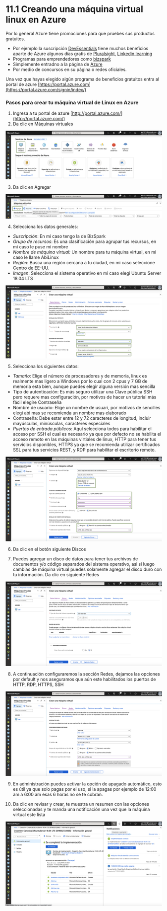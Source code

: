 # 11.1 Creando una máquina virtual linux en Azure

Por lo general Azure tiene promociones para que pruebes sus productos gratuitos. 

* Por ejemplo la suscripción [DevEssentials](https://visualstudio.microsoft.com/es/dev-essentials/) tiene muchos beneficios aparte de Azure algunos días gratis de [Pluralsight](https://www.pluralsight.com), [Linkedin learning](https://www.linkedin.com/learning/me)
* Programas para emprendedores como [bizspark](https://startups.microsoft.com/es-es/) 
* Simplemente entradno a la página de [Azure](https://azure.microsoft.com/es-es/)
* Por medio de concursos en su página o redes oficiales.

Una vez que hayas elegido algún programa de beneficios gratuitos entra al portal de azure [https://portal.azure.com](https://portal.azure.com/signin/index/)

### Pasos para crear tu máquina virtual de Linux en Azure

1. Ingresa a tu portal de azure [http://portal.azure.com/](http://portal.azure.com/)
2. Da clic en Máquinas virtuales

![](../.gitbook/assets/image%20%2890%29.png)

3. Da clic en Agregar

![](../.gitbook/assets/image%20%2829%29.png)

4. Selecciona los datos generales:

* _Suscripción_: En mi caso tengo la de BizSpark
* _Grupo de recursos_: Es una clasificación para agrupar tus recursos, en mi caso le puse mi nombre
* _Nombre de máquina virtual:_ Un nombre para tu máquina virtual, en mi caso le llame AbiLinux
* _Región_: Busca una región cercana a tu ciudad, en mi caso seleccione Centro de EE-UU.
* _Imagen_: Selecciona el sistema operativo en mi caso elegi Ubuntu Server 18.04 LTS

![](../.gitbook/assets/image%20%2893%29.png)

5. Selecciona los siguientes datos:

* _Tamaño_: Elige el número de procesadores y de memoria, linux es realmente mas ligero a Windows por lo cual con 2 cpus y 7 GB de memoria esta bien, aunque puedes elegir alguna versión mas sencilla 
* Tipo de autenticación: Es más seguro utilizar una Clave pública SSH pero requere mas configuración, por motivos de hacer un tutorial más fácil elegire Contraseña
* Nombre de usuario: Elige un nombre de usuari, por motivos de sencilles elegi abi mas se recomienda un nombre mas elaborado
* Contraseña: Debe estar entre 12 y 72 caracteres de longitud, incluir mayúsculas, minúsculas, caracteres especiales
* _Puertos de entrada públicos_: Aquí selecciona todos para habilitar el acceso por SSH el cual es necesario ya que por defecto no se habilita el acceso remoto en las máquinas virtiales de linux, HTTP para tener tus servicios disponibles, HTTPS ya que se recomienda utilizar certificados SSL para tus servicios REST, y RDP para habilitar el escritorio remoto.

![](../.gitbook/assets/image%20%2858%29.png)

6. Da clic en el botón siguiente Discos

7. Puedes agregar un disco de datos para tener tus archivos de documentos y/o código separados del sistema operativo, asi si luego cambias de máquina virtual puedes solamente agregar el disco duro con tu información. Da clic en siguiente Redes

![](../.gitbook/assets/image%20%2862%29.png)

8. A continuación configuraremos la sección Redes, dejamos las opciones por default y nos aseguramos que aún este habilitados los puertos de HTTP, RDP, HTTPS, SSH

![](../.gitbook/assets/image%20%281%29.png)

9. En administración puedes activar la opción de apagado automático, esto es útil ya que solo pagas por el uso, si la apagas por ejemplo de 12:00 am a 6:00 am esas 6 horas no se te cobran.

10. Da clic en revisar y crear, te muestra un resumen con las opciones seleccionadas y te manda una notificación una vez que la máquina virtual este lista

![](../.gitbook/assets/image%20%2891%29.png)

